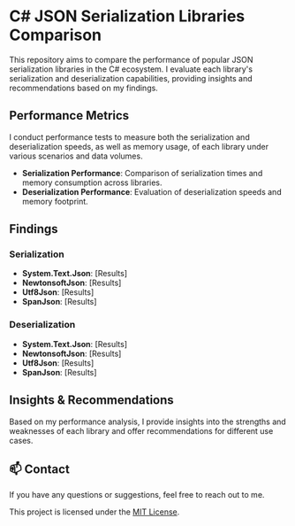 # C# JSON Serialization Libraries Comparison

This repository aims to compare the performance of popular JSON serialization libraries in the C# ecosystem. I evaluate each library's serialization and deserialization capabilities, providing insights and recommendations based on my findings.

## Performance Metrics

I conduct performance tests to measure both the serialization and deserialization speeds, as well as memory usage, of each library under various scenarios and data volumes.

- **Serialization Performance**: Comparison of serialization times and memory consumption across libraries.
- **Deserialization Performance**: Evaluation of deserialization speeds and memory footprint.

## Findings

### Serialization

- **System.Text.Json**: [Results]
- **NewtonsoftJson**: [Results]
- **Utf8Json**: [Results]
- **SpanJson**: [Results]

### Deserialization

- **System.Text.Json**: [Results]
- **NewtonsoftJson**: [Results]
- **Utf8Json**: [Results]
- **SpanJson**: [Results]
  
## Insights & Recommendations

Based on my performance analysis, I provide insights into the strengths and weaknesses of each library and offer recommendations for different use cases.

## 📫 Contact

If you have any questions or suggestions, feel free to reach out to me.

This project is licensed under the [MIT License](LICENSE).
